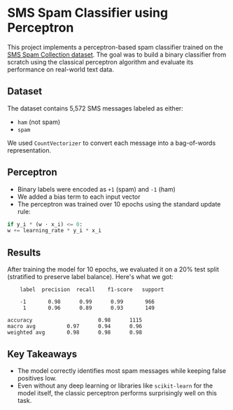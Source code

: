 # SMS Spam Classifier using Perceptron

This project implements a perceptron-based spam classifier trained on the [SMS Spam Collection dataset](https://www.kaggle.com/datasets/uciml/sms-spam-collection-dataset). The goal was to build a binary classifier from scratch using the classical perceptron algorithm and evaluate its performance on real-world text data.

## Dataset
The dataset contains 5,572 SMS messages labeled as either:
- `ham` (not spam)
- `spam`

We used `CountVectorizer` to convert each message into a bag-of-words representation.

## Perceptron
- Binary labels were encoded as `+1` (spam) and `-1` (ham)
- We added a bias term to each input vector
- The perceptron was trained over 10 epochs using the standard update rule:
  
```Python
if y_i * (w ⋅ x_i) <= 0:
w += learning_rate * y_i * x_i
```


## Results

After training the model for 10 epochs, we evaluated it on a 20% test split (stratified to preserve label balance). Here's what we got:

        label  precision  recall    f1-score   support

        -1       0.98      0.99      0.99       966
         1       0.96      0.89      0.93       149

    accuracy                     0.98      1115
    macro avg          0.97      0.94      0.96
    weighted avg       0.98      0.98      0.98


## Key Takeaways

- The model correctly identifies most spam messages while keeping false positives low.
- Even without any deep learning or libraries like `scikit-learn` for the model itself, the classic perceptron performs surprisingly well on this task.